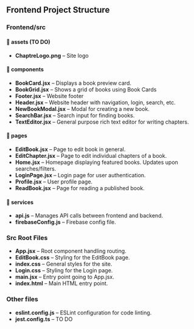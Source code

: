 ## Frontend Project Structure

### Frontend/src
#### 📂 assets (TO DO)
- **ChaptreLogo.png** – Site logo

#### 📂 components
- **BookCard.jsx** – Displays a book preview card.
- **BookGrid.jsx** – Shows a grid of books using Book Cards
- **Footer.jsx** – Website footer
- **Header.jsx** – Website header with navigation, login, search, etc.
- **NewBookModal.jsx** – Modal for creating a new book.
- **SearchBar.jsx** – Search input for finding books.
- **TextEditor.jsx** – General purpose rich text editor for writing chapters.

#### 📂 pages
- **EditBook.jsx** – Page to edit book in general.
- **EditChapter.jsx** – Page to edit individual chapters of a book.
- **Home.jsx** – Homepage displaying featured books. Updates upon searches/filters.
- **LoginPage.jsx** – Login page for user authentication.
- **Profile.jsx** – User profile page.
- **ReadBook.jsx** – Page for reading a published book.

#### 📂 services
- **api.js** – Manages API calls between frontend and backend.
- **firebaseConfig.js** – Firebase config file.

### Src Root Files
- **App.jsx** – Root component handling routing.
- **EditBook.css** – Styling for the EditBook page.
- **index.css** – General styles for the site.
- **Login.css** – Styling for the Login page.
- **main.jsx** – Entry point going to App.jsx.
- **index.html** – Main HTML entry point.

### Other files
- **eslint.config.js** – ESLint configuration for code linting.
- **jest.config.ts** – TO DO